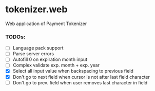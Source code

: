 # tokenizer.web
Web application of Payment Tokenizer

### TODOs:

- [ ] Language pack support
- [ ] Parse server errors
- [ ] Autofill 0 on expiration month input
- [ ] Complex validate exp. month + exp. year
- [x] Select all input value when backspacing to previous field
- [x] Don't go to next field when cursor is not after last field character
- [ ] Don't go to prev. field when user removes last character in field
